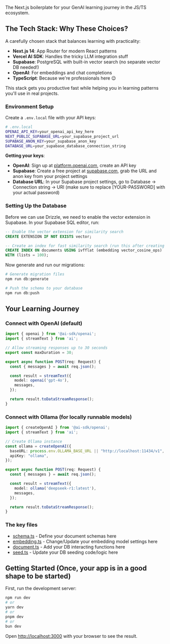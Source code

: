 The Next.js boilerplate for your GenAI learning journey in the JS/TS ecosystem.

## The Tech Stack: Why These Choices?
A carefully chosen stack that balances learning with practicality:

- **Next.js 14**: App Router for modern React patterns
- **Vercel AI SDK**: Handles the tricky LLM integration stuff
- **Supabase**: PostgreSQL with built-in vector search (no separate vector DB needed!)
- **OpenAI**: For embeddings and chat completions
- **TypeScript**: Because we're professionals here 😉

This stack gets you productive fast while helping you in learning patterns you'll use in real projects.

### Environment Setup
Create a `.env.local` file with your API keys:

```bash
# .env.local
OPENAI_API_KEY=your_openai_api_key_here
NEXT_PUBLIC_SUPABASE_URL=your_supabase_project_url
SUPABASE_ANON_KEY=your_supabase_anon_key
DATABASE_URL=your_supabase_database_connection_string
```

**Getting your keys**:

- **OpenAI**: Sign up at [platform.openai.com](https://platform.openai.com), create an API key
- **Supabase**: Create a free project at [supabase.com](https://supabase.com), grab the URL and anon key from your project settings
- **Database URL**: In your Supabase project settings, go to Database → Connection string → URI (make sure to replace [YOUR-PASSWORD] with your actual password)

### Setting Up the Database
Before we can use Drizzle, we need to enable the vector extension in Supabase. In your Supabase SQL editor, run:
```sql
-- Enable the vector extension for similarity search
CREATE EXTENSION IF NOT EXISTS vector;

-- Create an index for fast similarity search (run this after creating the table)
CREATE INDEX ON documents USING ivfflat (embedding vector_cosine_ops)
WITH (lists = 100);
```
Now generate and run our migrations:

```bash
# Generate migration files
npm run db:generate

# Push the schema to your database
npm run db:push
```
## Your Learning Journey
### Connect with OpenAI (default)

```ts
import { openai } from '@ai-sdk/openai';
import { streamText } from 'ai';

// Allow streaming responses up to 30 seconds
export const maxDuration = 30;

export async function POST(req: Request) {
  const { messages } = await req.json();

  const result = streamText({
    model: openai('gpt-4o'),
    messages,
  });

  return result.toDataStreamResponse();
}
```
### Connect with Ollama (for locally runnable models)
```ts
import { createOpenAI } from '@ai-sdk/openai';
import { streamText } from 'ai';

// Create Ollama instance
const ollama = createOpenAI({
  baseURL: process.env.OLLAMA_BASE_URL || "http://localhost:11434/v1",
  apiKey: "ollama",
});

export async function POST(req: Request) {
  const { messages } = await req.json();

  const result = streamText({
    model: ollama('deepseek-r1:latest'),
    messages,
  });

  return result.toDataStreamResponse();
}
```
### The key files
- [schema.ts](./src/db/schema.ts) - Define your document schemas here
- [embedding.ts](./src/lib/embedding.ts) - Change/Update your embedding model settings here
- [document.ts](./src/lib/document.ts) - Add your DB interacting functions here
- [seed.ts](./scripts/seed.ts) - Update your DB seeding code/logic here

## Getting Started (Once, your app is in a good shape to be started)

First, run the development server:

```bash
npm run dev
# or
yarn dev
# or
pnpm dev
# or
bun dev
```

Open [http://localhost:3000](http://localhost:3000) with your browser to see the result.


